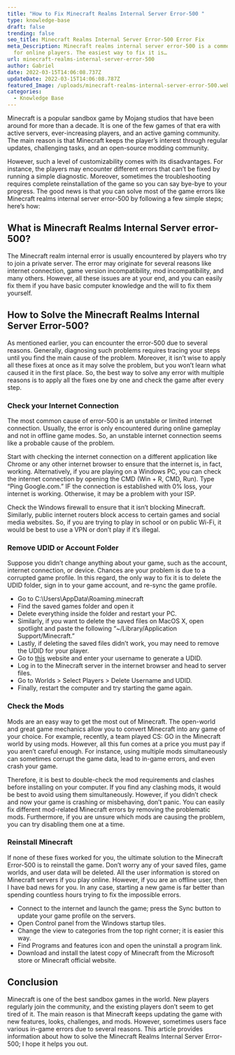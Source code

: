 ```yaml
---
title: "How to Fix Minecraft Realms Internal Server Error-500 "
type: knowledge-base
draft: false
trending: false
seo_title: Minecraft Realms Internal Server Error-500 Error Fix
meta_Description: Minecraft realms internal server error-500 is a common error
  for online players. The easiest way to fix it is…
url: minecraft-realms-internal-server-error-500
author: Gabriel
date: 2022-03-15T14:06:08.737Z
updateDate: 2022-03-15T14:06:08.787Z
featured_Image: /uploads/minecraft-realms-internal-server-error-500.webp
categories:
  - Knowledge Base
---
```

Minecraft is a popular sandbox game by Mojang studios that have been around for more than a decade. It is one of the few games of that era with active servers, ever-increasing players, and an active gaming community. The main reason is that Minecraft keeps the player’s interest through regular updates, challenging tasks, and an open-source modding community.

However, such a level of customizability comes with its disadvantages. For instance, the players may encounter different errors that can’t be fixed by running a simple diagnostic. Moreover, sometimes the troubleshooting requires complete reinstallation of the game so you can say bye-bye to your progress. The good news is that you can solve most of the game errors like Minecraft realms internal server error-500 by following a few simple steps; here’s how:

## What is Minecraft Realms Internal Server error-500?

The Minecraft realm internal error is usually encountered by players who try to join a private server. The error may originate for several reasons like internet connection, game version incompatibility, mod incompatibility, and many others. However, all these issues are at your end, and you can easily fix them if you have basic computer knowledge and the will to fix them yourself.

## How to Solve the Minecraft Realms Internal Server Error-500?

As mentioned earlier, you can encounter the error-500 due to several reasons. Generally, diagnosing such problems requires tracing your steps until you find the main cause of the problem. Moreover, it isn’t wise to apply all these fixes at once as it may solve the problem, but you won’t learn what caused it in the first place. So, the best way to solve any error with multiple reasons is to apply all the fixes one by one and check the game after every step.

### Check your Internet Connection

The most common cause of error-500 is an unstable or limited internet connection. Usually, the error is only encountered during online gameplay and not in offline game modes. So, an unstable internet connection seems like a probable cause of the problem.

Start with checking the internet connection on a different application like Chrome or any other internet browser to ensure that the internet is, in fact, working. Alternatively, if you are playing on a Windows PC, you can check the internet connection by opening the CMD (Win + R, CMD, Run). Type “Ping Google.com.” IF the connection is established with 0% loss, your internet is working. Otherwise, it may be a problem with your ISP.

Check the Windows firewall to ensure that it isn’t blocking Minecraft. Similarly, public internet routers block access to certain games and social media websites. So, if you are trying to play in school or on public Wi-Fi, it would be best to use a VPN or don’t play if it’s illegal.

### Remove UDID or Account Folder

Suppose you didn’t change anything about your game, such as the account, internet connection, or device. Chances are your problem is due to a corrupted game profile. In this regard, the only way to fix it is to delete the UDID folder, sign in to your game account, and re-sync the game profile.

* Go to C:\Users<username>\AppData\Roaming.minecraft
* Find the saved games folder and open it
* Delete everything inside the folder and restart your PC.
* Similarly, if you want to delete the saved files on MacOS X, open spotlight and paste the following “~/Library/Application Support/Minecraft.”
* Lastly, if deleting the saved files didn’t work, you may need to remove the UDID for your player.
* Go to [this](https://minecraftuuid.com) website and enter your username to generate a UDID.
* Log in to the Minecraft server in the internet browser and head to server files.
* Go to Worlds > Select Players > Delete Username and UDID.
* Finally, restart the computer and try starting the game again.

### Check the Mods

Mods are an easy way to get the most out of Minecraft. The open-world and great game mechanics allow you to convert Minecraft into any game of your choice. For example, recently, a team played CS: GO in the Minecraft world by using mods. However, all this fun comes at a price you must pay if you aren’t careful enough. For instance, using multiple mods simultaneously can sometimes corrupt the game data, lead to in-game errors, and even crash your game.

Therefore, it is best to double-check the mod requirements and clashes before installing on your computer. If you find any clashing mods, it would be best to avoid using them simultaneously. However, if you didn’t check and now your game is crashing or misbehaving, don’t panic. You can easily fix different mod-related Minecraft errors by removing the problematic mods. Furthermore, if you are unsure which mods are causing the problem, you can try disabling them one at a time.

### Reinstall Minecraft

If none of these fixes worked for you, the ultimate solution to the Minecraft Error-500 is to reinstall the game. Don’t worry any of your saved files, game worlds, and user data will be deleted. All the user information is stored on Minecraft servers if you play online. However, if you are an offline user, then I have bad news for you. In any case, starting a new game is far better than spending countless hours trying to fix the impossible errors.

* Connect to the internet and launch the game; press the Sync button to update your game profile on the servers.
* Open Control panel from the Windows startup tiles.
* Change the view to categories from the top right corner; it is easier this way.
* Find Programs and features icon and open the uninstall a program link.
* Download and install the latest copy of Minecraft from the Microsoft store or Minecraft official website.

## Conclusion

Minecraft is one of the best sandbox games in the world. New players regularly join the community, and the existing players don’t seem to get tired of it. The main reason is that Minecraft keeps updating the game with new features, looks, challenges, and mods. However, sometimes users face various in-game errors due to several reasons. This article provides information about how to solve the Minecraft Realms Internal Server Error-500; I hope it helps you out.